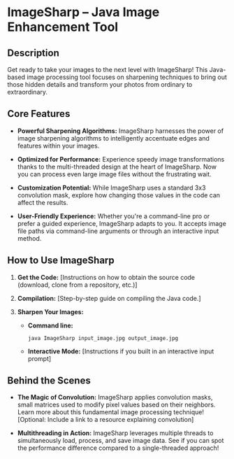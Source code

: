 # ImageSharp –  Java Image Enhancement Tool

## Description

Get ready to take your images to the next level with ImageSharp! This Java-based image processing tool focuses on sharpening techniques to bring out those hidden details and transform your photos from ordinary to extraordinary.

## Core Features

- **Powerful Sharpening Algorithms:** ImageSharp harnesses the power of image sharpening algorithms to intelligently accentuate edges and features within your images.
    
- **Optimized for Performance:** Experience speedy image transformations thanks to the multi-threaded design at the heart of ImageSharp. Now you can process even large image files without the frustrating wait.
    
- **Customization Potential:** While ImageSharp uses a standard 3x3 convolution mask, explore how changing those values in the code can affect the results.
    
- **User-Friendly Experience:** Whether you're a command-line pro or prefer a guided experience, ImageSharp adapts to you. It accepts image file paths via command-line arguments or through an interactive input method.
    

## How to Use ImageSharp

1. **Get the Code:** [Instructions on how to obtain the source code (download, clone from a repository, etc.)]
2. **Compilation:** [Step-by-step guide on compiling the Java code.]
3. **Sharpen Your Images:**
    
    - **Command line:**
        
        ```
        java ImageSharp input_image.jpg output_image.jpg 
        ```
        
    - **Interactive Mode:** [Instructions if you built in an interactive input prompt]
    

## Behind the Scenes

- **The Magic of Convolution:** ImageSharp applies convolution masks, small matrices used to modify pixel values based on their neighbors. Learn more about this fundamental image processing technique! [Optional: Include a link to a resource explaining convolution]
    
- **Multithreading in Action:** ImageSharp leverages multiple threads to simultaneously load, process, and save image data. See if you can spot the performance difference compared to a single-threaded approach!
